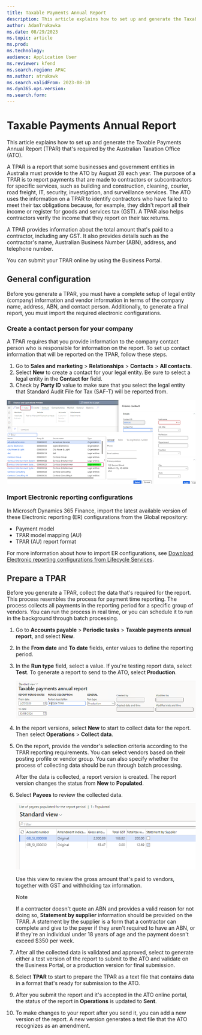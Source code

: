 ```yaml
---
title: Taxable Payments Annual Report
description: This article explains how to set up and generate the Taxable Payments Annual Report (TPAR).
author: AdamTrukawka
ms.date: 08/29/2023
ms.topic: article
ms.prod: 
ms.technology: 
audience: Application User
ms.reviewer: kfend
ms.search.region: APAC
ms.author: atrukawk
ms.search.validFrom: 2023-08-10
ms.dyn365.ops.version: 
ms.search.form: 
---
```


# Taxable Payments Annual Report

This article explains how to set up and generate the Taxable Payments Annual Report (TPAR) that's required by the Australian Taxation Office (ATO).

A TPAR is a report that some businesses and government entities in Australia must provide to the ATO by August 28 each year. The purpose of a TPAR is to report payments that are made to contractors or subcontractors for specific services, such as building and construction, cleaning, courier, road freight, IT, security, investigation, and surveillance services. The ATO uses the information on a TPAR to identify contractors who have failed to meet their tax obligations because, for example, they didn't report all their income or register for goods and services tax (GST). A TPAR also helps contractors verify the income that they report on their tax returns.

A TPAR provides information about the total amount that's paid to a contractor, including any GST. It also provides details such as the contractor's name, Australian Business Number (ABN), address, and telephone number.

You can submit your TPAR online by using the Business Portal.

## General configuration

Before you generate a TPAR, you must have a complete setup of legal entity (company) information and vendor information in terms of the company name, address, ABN, and contact person. Additionally, to generate a final report, you must import the required electronic configurations.

### Create a contact person for your company

A TPAR requires that you provide information to the company contact person who is responsible for information on the report. To set up contact information that will be reported on the TPAR, follow these steps.

1. Go to **Sales and marketing** \> **Relationships** \> **Contacts** \> **All contacts**.
2. Select **New** to create a contact for your legal entity. Be sure to select a legal entity in the **Contact for** field.
3. Check by **Party ID** value to make sure that you select the legal entity that Standard Audit File for Tax (SAF-T) will be reported from.

![Creating a contact for your company.](media/apac-au-tpar-contact-person.png)

### Import Electronic reporting configurations

In Microsoft Dynamics 365 Finance, import the latest available version of these Electronic reporting (ER) configurations from the Global repository:

- Payment model
- TPAR model mapping (AU)
- TPAR (AU) report format

For more information about how to import ER configurations, see [Download Electronic reporting configurations from Lifecycle Services](../../fin-ops-core/dev-itpro/analytics/download-electronic-reporting-configuration-lcs.md).

## Prepare a TPAR

Before you generate a TPAR, collect the data that's required for the report. This process resembles the process for payment time reporting. The process collects all payments in the reporting period for a specific group of vendors. You can run the process in real time, or you can schedule it to run in the background through batch processing.

1. Go to **Accounts payable** \> **Periodic tasks** \> **Taxable payments annual report**, and select **New**.
2. In the **From date** and **To date** fields, enter values to define the reporting period.
3. In the **Run type** field, select a value. If you're testing report data, select **Test**. To generate a report to send to the ATO, select **Production**.

    ![Generating a TPAR.](media/apac-au-tpar-create.png)

4. In the report versions, select **New** to start to collect data for the report. Then select **Operations** \> **Collect data**.
5. On the report, provide the vendor's selection criteria according to the TPAR reporting requirements. You can select vendors based on their posting profile or vendor group. You can also specify whether the process of collecting data should be run through batch processing.

    After the data is collected, a report version is created. The report version changes the status from **New** to **Populated**.

6. Select **Payees** to review the collected data.

    ![View of collected data for payees.](media/apac-au-tpar-payees.png)

    Use this view to review the gross amount that's paid to vendors, together with GST and withholding tax information.

    > [!NOTE]
    > If a contractor doesn't quote an ABN and provides a valid reason for not doing so, **Statement by supplier** information should be provided on the TPAR. A statement by the supplier is a form that a contractor can complete and give to the payer if they aren't required to have an ABN, or if they're an individual under 18 years of age and the payment doesn't exceed $350 per week.

7. After all the collected data is validated and approved, select to generate either a test version of the report to submit to the ATO and validate on the Business Portal, or a production version for final submission.
8. Select **TPAR** to start to prepare the TPAR as a text file that contains data in a format that's ready for submission to the ATO. 
9. After you submit the report and it's accepted in the ATO online portal, the status of the report in **Operations** is updated to **Sent**.
10. To make changes to your report after you send it, you can add a new version of the report. A new version generates a text file that the ATO recognizes as an amendment.
